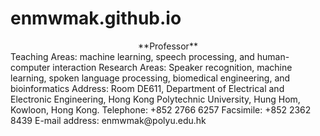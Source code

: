 # enmwmak.github.io

<center>**Professor**</center>
Teaching Areas: machine learning, speech processing, and human-computer interaction
Research Areas: Speaker recognition, machine learning, spoken language processing, biomedical engineering, and bioinformatics
Address: Room DE611, Department of Electrical and Electronic Engineering, Hong Kong Polytechnic University, Hung Hom, Kowloon, Hong Kong.
Telephone: +852 2766 6257
Facsimile: +852 2362 8439
E-mail address: enmwmak@polyu.edu.hk
